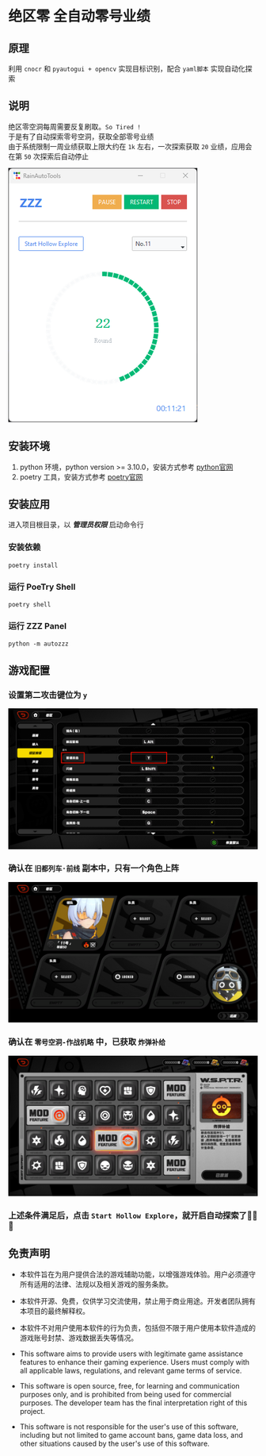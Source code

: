 # 绝区零 全自动零号业绩

## 原理
利用 `cnocr` 和  `pyautogui + opencv` 实现目标识别，配合 `yaml脚本` 实现自动化探索

## 说明
绝区零空洞每周需要反复刷取。`So Tired !`   
于是有了自动探索零号空洞，获取全部零号业绩  
由于系统限制一周业绩获取上限大约在 `1k` 左右，一次探索获取 `20` 业绩，应用会在第 `50` 次探索后自动停止

![zzz-panel](./asserts/panel.png)

## 安装环境

1. python 环境，python version >= 3.10.0，安装方式参考 [python官网](https://www.python.org/downloads/)
2. poetry 工具，安装方式参考 [poetry官网](https://python-poetry.org/docs/#installation)

## 安装应用

进入项目根目录，以 *__管理员权限__* 启动命令行
### 安装依赖
```shell
poetry install
```
### 运行 PoeTry Shell
```shell
poetry shell
```
### 运行 ZZZ Panel
```shell
python -m autozzz
```

## 游戏配置

### 设置第二攻击键位为 `y`  
![setting](./asserts/setting.png)  

### 确认在 `旧都列车·前线` 副本中，只有一个角色上阵
![No.11](./asserts/11.png)

### 确认在 `零号空洞-作战机略` 中，已获取 `炸弹补给`
![boom](./asserts/boom.png)

### 上述条件满足后，点击 `Start Hollow Explore`，就开启自动探索了🍜🍜🍜

## 免责声明

- 本软件旨在为用户提供合法的游戏辅助功能，以增强游戏体验。用户必须遵守所有适用的法律、法规以及相关游戏的服务条款。
- 本软件开源、免费，仅供学习交流使用，禁止用于商业用途。开发者团队拥有本项目的最终解释权。
- 本软件不对用户使用本软件的行为负责，包括但不限于用户使用本软件造成的游戏账号封禁、游戏数据丢失等情况。  


- This software aims to provide users with legitimate game assistance features to enhance their gaming experience. Users must comply with all applicable laws, regulations, and relevant game terms of service.  
- This software is open source, free, for learning and communication purposes only, and is prohibited from being used for commercial purposes. The developer team has the final interpretation right of this project.  
- This software is not responsible for the user's use of this software, including but not limited to game account bans, game data loss, and other situations caused by the user's use of this software.  